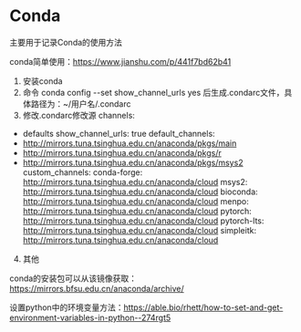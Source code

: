 # Conda
主要用于记录Conda的使用方法

conda简单使用：https://www.jianshu.com/p/441f7bd62b41

1. 安装conda
2. 命令 conda config --set show_channel_urls yes 后生成.condarc文件，具体路径为：~/用户名/.condarc
3. 修改.condarc修改源
  channels:
  - defaults
show_channel_urls: true
default_channels:
  - http://mirrors.tuna.tsinghua.edu.cn/anaconda/pkgs/main
  - http://mirrors.tuna.tsinghua.edu.cn/anaconda/pkgs/r
  - http://mirrors.tuna.tsinghua.edu.cn/anaconda/pkgs/msys2
custom_channels:
  conda-forge: http://mirrors.tuna.tsinghua.edu.cn/anaconda/cloud
  msys2: http://mirrors.tuna.tsinghua.edu.cn/anaconda/cloud
  bioconda: http://mirrors.tuna.tsinghua.edu.cn/anaconda/cloud
  menpo: http://mirrors.tuna.tsinghua.edu.cn/anaconda/cloud
  pytorch: http://mirrors.tuna.tsinghua.edu.cn/anaconda/cloud
  pytorch-lts: http://mirrors.tuna.tsinghua.edu.cn/anaconda/cloud
  simpleitk: http://mirrors.tuna.tsinghua.edu.cn/anaconda/cloud
4. 其他

conda的安装包可以从该镜像获取：https://mirrors.bfsu.edu.cn/anaconda/archive/

设置python中的环境变量方法：https://able.bio/rhett/how-to-set-and-get-environment-variables-in-python--274rgt5


